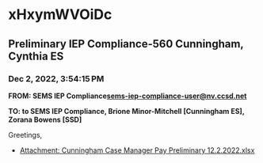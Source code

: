 # xHxymWVOiDc
## Preliminary IEP Compliance-560 Cunningham, Cynthia ES
### Dec 2, 2022, 3:54:15 PM
**FROM: SEMS IEP Compliance<sems-iep-compliance-user@nv.ccsd.net>**

**TO: to SEMS IEP Compliance, Brione Minor-Mitchell [Cunningham ES], Zorana Bowens [SSD]**


Greetings,  





* [Attachment: Cunningham Case Manager Pay Preliminary 12.2.2022.xlsx](xHxymWVOiDc-attachment-1.xlsx)
